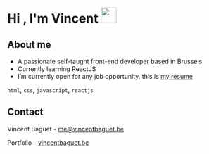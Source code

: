 <h1>Hi , I'm Vincent <img src="https://media.giphy.com/media/hvRJCLFzcasrR4ia7z/giphy.gif" width="35"></h1>

<!-- ABOUT THE PROJECT -->
## About me

- A passionate self-taught front-end developer based in Brussels
- Currently learning ReactJS
- I’m currently open for any job opportunity, this is [my resume](https://www.vincentbaguet.be)

`html`, `css`, `javascript`, `reactjs`

<!-- CONTACT -->
## Contact

Vincent Baguet - [me@vincentbaguet.be](mailto:me@vincentbaguet.be)

Portfolio - [vincentbaguet.be](https://www.vincentbaguet.be)
